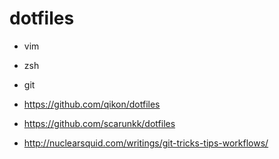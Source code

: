 dotfiles
========

* vim
* zsh
* git


* https://github.com/qikon/dotfiles
* https://github.com/scarunkk/dotfiles
* http://nuclearsquid.com/writings/git-tricks-tips-workflows/
